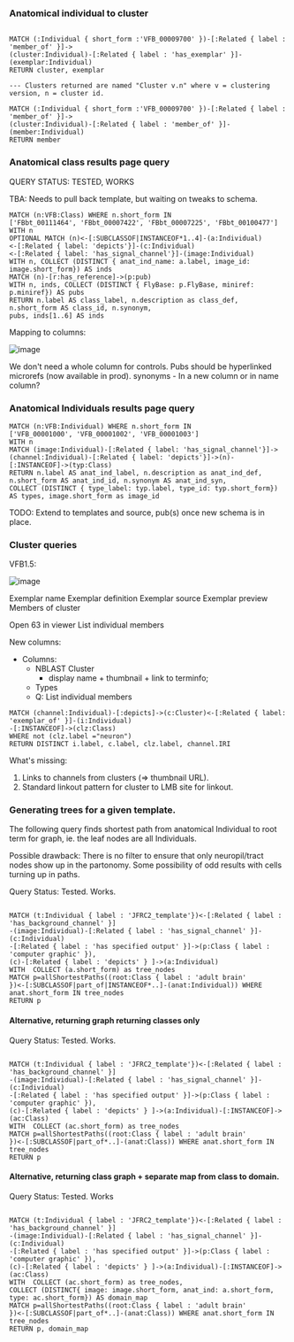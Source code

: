 ### Anatomical individual to cluster

~~~~~~~.cql

MATCH (:Individual { short_form :'VFB_00009700' })-[:Related { label : 'member_of' }]->
(cluster:Individual)-[:Related { label : 'has_exemplar' }]-(exemplar:Individual)
RETURN cluster, exemplar

--- Clusters returned are named "Cluster v.n" where v = clustering version, n = cluster id. 

MATCH (:Individual { short_form :'VFB_00009700' })-[:Related { label : 'member_of' }]->
(cluster:Individual)-[:Related { label : 'member_of' }]-(member:Individual)
RETURN member
~~~~~~~~~~



### Anatomical class results page query

QUERY STATUS: TESTED, WORKS

TBA: Needs to pull back template, but waiting on tweaks to schema.

```cql
MATCH (n:VFB:Class) WHERE n.short_form IN 
['FBbt_00111464', 'FBbt_00007422', 'FBbt_00007225', 'FBbt_00100477'] 
WITH n 
OPTIONAL MATCH (n)<-[:SUBCLASSOF|INSTANCEOF*1..4]-(a:Individual)
<-[:Related { label: 'depicts'}]-(c:Individual)
<-[:Related { label: 'has_signal_channel'}]-(image:Individual) 
WITH n, COLLECT (DISTINCT { anat_ind_name: a.label, image_id: image.short_form}) AS inds
MATCH (n)-[r:has_reference]->(p:pub)
WITH n, inds, COLLECT (DISTINCT { FlyBase: p.FlyBase, miniref:  p.miniref}) AS pubs
RETURN n.label AS class_label, n.description as class_def, n.short_form AS class_id, n.synonym,
pubs, inds[1..6] AS inds
```

Mapping to columns: 

![image](https://cloud.githubusercontent.com/assets/112839/25243485/141d09c6-25f5-11e7-9b49-bdda3f0154db.png)

We don't need a whole column for controls. Pubs should be hyperlinked microrefs (now available in prod).
synonyms - In a new column or in name column?


### Anatomical Individuals results page query

```cql
MATCH (n:VFB:Individual) WHERE n.short_form IN 
['VFB_00001000', 'VFB_00001002', 'VFB_00001003'] 
WITH n 
MATCH (image:Individual)-[:Related { label: 'has_signal_channel'}]->(channel:Individual)-[:Related { label: 'depicts'}]->(n)-[:INSTANCEOF]->(typ:Class)
RETURN n.label AS anat_ind_label, n.description as anat_ind_def, n.short_form AS anat_ind_id, n.synonym AS anat_ind_syn,  
COLLECT (DISTINCT { type_label: typ.label, type_id: typ.short_form}) AS types, image.short_form as image_id
```

TODO: Extend to templates and source, pub(s) once new schema is in place.

### Cluster queries

VFB1.5:

![image](https://cloud.githubusercontent.com/assets/112839/25244911/726ad364-25fa-11e7-93bc-1b118c601e0e.png)


Exemplar name	Exemplar definition	Exemplar source	Exemplar preview	Members of cluster

Open 63 in viewer
List individual members

New columns: 
* Columns: 
  * NBLAST Cluster
    * display name + thumbnail + link to terminfo; 
  * Types 
  * Q: List individual members
  
  
```cql
MATCH (channel:Individual)-[:depicts]->(c:Cluster)<-[:Related { label: 'exemplar_of' }]-(i:Individual)
-[:INSTANCEOF]->(clz:Class) 
WHERE not (clz.label ="neuron") 
RETURN DISTINCT i.label, c.label, clz.label, channel.IRI
```
What's missing:

1. Links to channels from clusters (=> thumbnail URL).
2. Standard linkout pattern for cluster to LMB site for linkout.
  
  

### Generating trees for a given template.

The following query finds shortest path from anatomical Individual to root term for graph, ie. the leaf nodes are all Individuals.

Possible drawback:  There is no filter to ensure that only neuropil/tract nodes show up in the partonomy.  Some possibility of odd results with cells turning up in paths.

Query Status: Tested.  Works.

~~~~~~~~.cql

MATCH (t:Individual { label : 'JFRC2_template'})<-[:Related { label : 'has_background_channel' }]
-(image:Individual)-[:Related { label : 'has_signal_channel' }]-(c:Individual)
-[:Related { label : 'has specified output' }]->(p:Class { label : 'computer graphic' }), 
(c)-[:Related { label : 'depicts' } ]->(a:Individual) 
WITH  COLLECT (a.short_form) as tree_nodes
MATCH p=allShortestPaths((root:Class { label : 'adult brain'
})<-[:SUBCLASSOF|part_of|INSTANCEOF*..]-(anat:Individual)) WHERE anat.short_form IN tree_nodes
RETURN p

~~~~~~~~~~

#### Alternative, returning graph returning classes only

Query Status: Tested.  Works.

~~~~~~~~~~~.cql

MATCH (t:Individual { label : 'JFRC2_template'})<-[:Related { label : 'has_background_channel' }]
-(image:Individual)-[:Related { label : 'has_signal_channel' }]-(c:Individual)
-[:Related { label : 'has specified output' }]->(p:Class { label : 'computer graphic' }),
(c)-[:Related { label : 'depicts' } ]->(a:Individual)-[:INSTANCEOF]->(ac:Class) 
WITH  COLLECT (ac.short_form) as tree_nodes
MATCH p=allShortestPaths((root:Class { label : 'adult brain'
})<-[:SUBCLASSOF|part_of*..]-(anat:Class)) WHERE anat.short_form IN tree_nodes
RETURN p

~~~~~~~~~~~

#### Alternative, returning class graph + separate map from class to domain.

Query Status: Tested.  Works

~~~~~~~~~~~.cql

MATCH (t:Individual { label : 'JFRC2_template'})<-[:Related { label : 'has_background_channel' }]
-(image:Individual)-[:Related { label : 'has_signal_channel' }]-(c:Individual)
-[:Related { label : 'has specified output' }]->(p:Class { label : 'computer graphic' }),
(c)-[:Related { label : 'depicts' } ]->(a:Individual)-[:INSTANCEOF]->(ac:Class) 
WITH  COLLECT (ac.short_form) as tree_nodes, 
COLLECT (DISTINCT{ image: image.short_form, anat_ind: a.short_form, type: ac.short_form}) AS domain_map
MATCH p=allShortestPaths((root:Class { label : 'adult brain'
})<-[:SUBCLASSOF|part_of*..]-(anat:Class)) WHERE anat.short_form IN tree_nodes
RETURN p, domain_map

~~~~~~~~~~~~~

